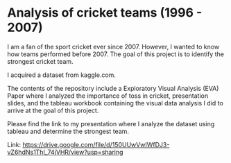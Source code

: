 # Analysis of cricket teams (1996 - 2007)

I am a fan of the sport cricket ever since 2007. However, I wanted to know how teams performed before 2007. The goal of this project is to identify the strongest cricket team.

I acquired a dataset from kaggle.com. 

The contents of the repository include a Exploratory Visual Analysis (EVA) Paper where I analyzed the importance of toss in cricket, presentation slides, and the tableau workbook containing the visual data analysis I did to arrive at the goal of this project.

Please find the link to my presentation where I analyze the dataset using tableau and determine the strongest team.

Link: https://drive.google.com/file/d/150UUwVwIWfDJ3-vZ6hdNs1Thl_74jVHR/view?usp=sharing
